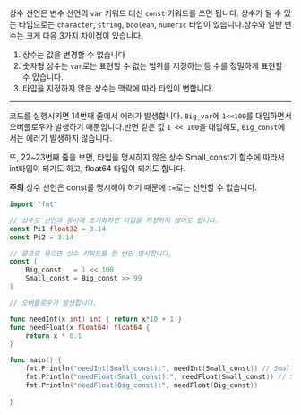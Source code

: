 상수 선언은 변수 선언의 `var` 키워드 대신 `const` 키워드를 쓰면 됩니다. 상수가 될 수 있는 타입으로는 `character`, `string`, `boolean`, `numeric` 타입이 있습니다.상수와 일반 변수는 크게 다음 3가지 차이점이 있습니다.

1. 상수는 값을 변경할 수 없습니다
2. 숫자형 상수는 `var`로는 표현할 수 없는 범위를 저장하는 등 수를 정밀하게 표현할 수 있습니다.
3. 타입을 지정하지 않은 상수는 맥락에 따라 타입이 변합니다.

---

코드를 실행시키면 14번째 줄에서 에러가 발생합니다. `Big_var`에 `1<<100`를 대입하면서 오버플로우가 발생하기 때문입니다.반면 같은 값 `1 << 100`을 대입해도, `Big_const`에서는 에러가 발생하지 않습니다.

또, 22~23번째 줄을 보면, 타입을 명시하지 않은 상수 Small_const가 함수에 따라서 int타입이 되기도 하고, float64 타입이 되기도 합니다.

**주의** 상수 선언은 const를 명시해야 하기 때문에 `:=`로는 선언할 수 없습니다.

  

```Go
import "fmt"

// 상수도 선언과 동시에 초기화하면 타입을 지정하지 않아도 됩니다.
const Pi1 float32 = 3.14
const Pi2 = 3.14

// 괄호로 묶으면 상수 키워드를 한 번만 명시합니다.
const (
    Big_const   = 1 << 100
    Small_const = Big_const >> 99 
)

// 오버플로우가 발생합니다.

func needInt(x int) int { return x*10 + 1 }
func needFloat(x float64) float64 {
    return x * 0.1
}

func main() {
    fmt.Println("needInt(Small_const):", needInt(Small_const)) // Small_const 상수 선언시 타입을 지정하지 않았기 때문에 int형으로 자동으로 변환됩니다
    fmt.Println("needFloat(Small_const):", needFloat(Small_const)) // Small_const 상수 선언시 타입을 지정하지 않았기 때문에 float64형으로 자동으로 변환됩니다
    fmt.Println("needFloat(Big_const):", needFloat(Big_const))
    
}
```